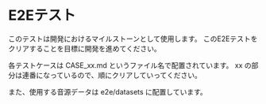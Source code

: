 # E2Eテスト

このテストは開発におけるマイルストーンとして使用します。
このE2Eテストをクリアすることを目標に開発を進めてください。

各テストケースは CASE_xx.md というファイル名で配置されています。
xx の部分は連番になっているので、順にクリアしていってください。

また、使用する音源データは e2e/datasets に配置しています。